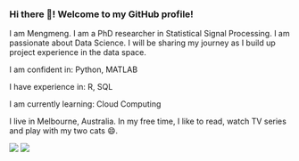 ### Hi there 👋! Welcome to my GitHub profile! 

I am Mengmeng. I am a PhD researcher in Statistical Signal Processing. I am passionate about Data Science. I will be sharing my journey as I build up project experience in the data space.  

I am confident in: Python, MATLAB

I have experience in: R, SQL

I am currently learning:  Cloud Computing

I live in Melbourne, Australia. In my free time, I like to read, watch TV series and play with my two cats 😄.

<!-- <img src="https://github-readme-stats.vercel.app/api?username=mengmwang&show_icons=true"/> -->

<!-- <img src="https://github-readme-stats.vercel.app/api/top-langs?username=mengmwang&layout=compact"/> -->

<img src="https://github-readme-stats.vercel.app/api?username=mengmwang&count_private=true&show_icons=true&theme=nord"/>

<img src="https://github-readme-stats.vercel.app/api/top-langs/?username=mengmwang&layout=compact&langs_count=5&theme=nord"/>

<!--
**mengmwang/mengmwang** is a ✨ _special_ ✨ repository because its `README.md` (this file) appears on your GitHub profile.

Here are some ideas to get you started:

- 🔭 I’m currently working on ...
- 🌱 I’m currently learning ...
- 👯 I’m looking to collaborate on ...
- 🤔 I’m looking for help with ...
- 💬 Ask me about ...
- 📫 How to reach me: ...
- 😄 Pronouns: ...
- ⚡ Fun fact: 
-->

